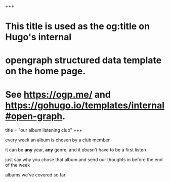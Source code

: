 +++
# This title is used as the og:title on Hugo's internal
# opengraph structured data template on the home page.
# See https://ogp.me/ and https://gohugo.io/templates/internal#open-graph.
title = "our album listening club"
+++

every week an album is chosen by a club member

it can be **any** year, **any** genre, and it *doesn't* have to be a first listen

just say why you chose that album and send our thoughts in before the end of the week

albums we've covered so far
